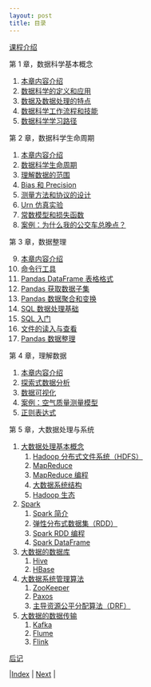 ```yaml
---
layout: post
title: 目录
---
```


[课程介绍](1-intro)

第 1 章，数据科学基本概念

1. [本章内容介绍](2-ds/3-0-ds)
2. [数据科学的定义和应用](2-ds/3-1-overview)
3. [数据及数据处理的特点](2-ds/3-3-character)
4. [数据科学工作流程和技能](2-ds/3-5-flow-cap)
5. [数据科学学习路径](2-ds/3-7-path)

第 2 章，数据科学生命周期

1. [本章内容介绍](4-ana/13-0-dslifecycle)
2. [数据科学生命周期](4-ana/13-1-lifecycle)
3. [理解数据的范围](4-ana/13-2-scope)
4. [Bias 和 Precision](4-ana/13-3-error)
5. [测量方法和协议的设计](4-ana/13-4-protocol)
6. [Urn 仿真实验](4-ana/13-5-simulation)
7. [常数模型和损失函数](4-ana/13-7-model)
8. [案例：为什么我的公交车总晚点？](4-ana/13-9-bus)

第 3 章，数据整理

9. [本章内容介绍](5-skill/1-1-intro)
6. [命令行工具](5-skill/1-3-tool)
10. [Pandas DataFrame 表格格式](5-skill/3-3-pandas)
11. [Pandas 获取数据子集](5-skill/3-5-subset)
12. [Pandas 数据聚合和变换](5-skill/3-7-aggre)
13. [SQL 数据处理基础](5-skill/5-1-sql)
14. [SQL 入门](5-skill/5-3-sql)
15. [文件的读入与查看](5-skill/7-file)
16. [Pandas 数据整理](5-skill/9-wrangling)

第 4 章，理解数据

1. [本章内容介绍](5-skill/10-intro)
2.  [探索式数据分析](5-skill/11-eda)
3.  [数据可视化](5-skill/13-vis)
4.  [案例：空气质量测量模型](5-skill/15-air-quality)
19. [正则表达式](5-skill/17-text)

第 5 章，大数据处理与系统

1. [大数据处理基本概念](3-bigdata/4-0-bigdata)
    1. [Hadoop 分布式文件系统（HDFS）](3-bigdata/4-3-hdfs)
    1. [MapReduce](3-bigdata/4-5-mapreduce)
    1. [MapReduce 编程](3-bigdata/4-7-mr-lab)
    1. [大数据系统结构](3-bigdata/4-9-sys-archi)
    1. [Hadoop 生态](3-bigdata/4-11-shengtai)
1. [Spark](3-bigdata/5-0-spark)
    1. [Spark 简介](3-bigdata/5-1-spark-intro)
    1. [弹性分布式数据集（RDD）](3-bigdata/5-3-rdd)
    1. [Spark RDD 编程](3-bigdata/5-5-rdd-example)
    1. [Spark DataFrame](3-bigdata/5-9-df)
1. [大数据的数据库](3-bigdata/7-0-db)
    1. [Hive](3-bigdata/7-3-hive)
    1. [HBase](3-bigdata/7-5-hbase)
1. [大数据系统管理算法](3-bigdata/9-0-manage)
    1. [ZooKeeper](3-bigdata/9-1-zookeeper)
    1. [Paxos](3-bigdata/9-3-paxos)
    1. [主导资源公平分配算法（DRF）](3-bigdata/9-5-resource)
1. [大数据的数据传输](3-bigdata/11-0-databus)
    1. [Kafka](3-bigdata/11-1-kafka)
    1. [Flume](3-bigdata/11-3-flume)
    1. [Flink](3-bigdata/11-5-flink)

[后记](99-note)

|[Index](../) | [Next](1-intro) |
